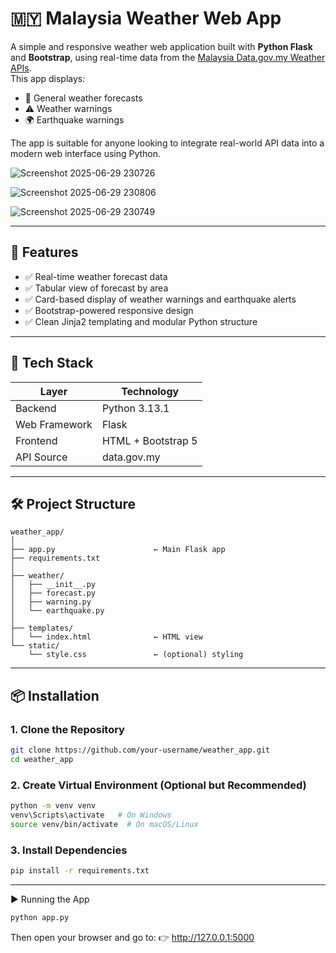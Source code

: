 # 🇲🇾 Malaysia Weather Web App

A simple and responsive weather web application built with **Python Flask** and **Bootstrap**, using real-time data from the [Malaysia Data.gov.my Weather APIs](https://api.data.gov.my/).  
This app displays:

- 📡 General weather forecasts  
- ⚠️ Weather warnings  
- 🌍 Earthquake warnings  

The app is suitable for anyone looking to integrate real-world API data into a modern web interface using Python.

![Screenshot 2025-06-29 230726](https://github.com/user-attachments/assets/5750bfdc-c0cb-4946-811b-2968c9b008ee)

![Screenshot 2025-06-29 230806](https://github.com/user-attachments/assets/e96790c3-fa8d-4756-b531-181b76d331a1)

![Screenshot 2025-06-29 230749](https://github.com/user-attachments/assets/862d2abe-a53f-4062-98af-0625994e15e0)

---

## 🧩 Features

- ✅ Real-time weather forecast data
- ✅ Tabular view of forecast by area
- ✅ Card-based display of weather warnings and earthquake alerts
- ✅ Bootstrap-powered responsive design
- ✅ Clean Jinja2 templating and modular Python structure

---

## 🚀 Tech Stack

| Layer         | Technology         |
|---------------|--------------------|
| Backend       | Python 3.13.1      |
| Web Framework | Flask              |
| Frontend      | HTML + Bootstrap 5 |
| API Source    | data.gov.my        |

---

## 🛠️ Project Structure
```
weather_app/
│
├── app.py                      ← Main Flask app
├── requirements.txt
│
├── weather/
│   ├── __init__.py
│   ├── forecast.py
│   ├── warning.py
│   └── earthquake.py
│
├── templates/
│   └── index.html              ← HTML view
└── static/
    └── style.css               ← (optional) styling
```

---

## 📦 Installation

### 1. Clone the Repository

```bash
git clone https://github.com/your-username/weather_app.git
cd weather_app
```
### 2. Create Virtual Environment (Optional but Recommended)
```bash
python -m venv venv
venv\Scripts\activate   # On Windows
source venv/bin/activate  # On macOS/Linux
```
### 3. Install Dependencies
```bash
pip install -r requirements.txt
```
---
▶️ Running the App
```bash
python app.py
```
Then open your browser and go to:
👉 http://127.0.0.1:5000



